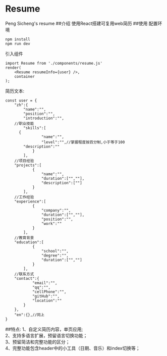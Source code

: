 # Resume
Peng Sicheng's resume
##介绍
使用React搭建可复用web简历
##使用
配置环境
```
npm install
npm run dev
```
引入组件
```
import Resume from './components/resume.js'
render(
	<Resume resumeInfo={user} />,
	container
);
```
简历文本:
```
const user = {
	"zh":{
		"name":"",
		"position":"",
		"introduction":"",
    //职业技能	
		"skills":[		
      {
				"name":"",
				"level":"",//掌握程度按百分制,小于等于100
        "description":""
			}
		],
    //项目经验		
    "projects":[
			{
				"name":"",
				"duration":["",""],
				"description":[""]
			}
		],
    //工作经验		
    "experience":[
			{
				"company":"",
				"duration":["",""],
				"position":"",
				"work":""
			}
		],
    //教育背景		
    "education":[
			{
				"school":"",
				"degree":"",
				"duration":["",""]
			}
		],
    //联系方式
    "contact":{
			"email":"",
			"qq":"",
			"cellPhone":"",
			"gitHub":"",
			"location":""
		}
	},
	"en":{},//同上
}
```
##特点:
1、自定义简历内容，单页应用;<br>
2、支持多语言扩展，预留语言切换功能；<br>
3、预留简洁和完整功能的区分；<br>
4、完整功能包含header中的小工具（日期、音乐）和index切换等；<br>
